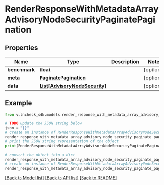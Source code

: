 # RenderResponseWithMetadataArrayAdvisoryNodeSecurityPaginatePagination


## Properties

Name | Type | Description | Notes
------------ | ------------- | ------------- | -------------
**benchmark** | **float** |  | [optional] 
**meta** | [**PaginatePagination**](PaginatePagination.md) |  | [optional] 
**data** | [**List[AdvisoryNodeSecurity]**](AdvisoryNodeSecurity.md) |  | [optional] 

## Example

```python
from vulncheck_sdk.models.render_response_with_metadata_array_advisory_node_security_paginate_pagination import RenderResponseWithMetadataArrayAdvisoryNodeSecurityPaginatePagination

# TODO update the JSON string below
json = "{}"
# create an instance of RenderResponseWithMetadataArrayAdvisoryNodeSecurityPaginatePagination from a JSON string
render_response_with_metadata_array_advisory_node_security_paginate_pagination_instance = RenderResponseWithMetadataArrayAdvisoryNodeSecurityPaginatePagination.from_json(json)
# print the JSON string representation of the object
print(RenderResponseWithMetadataArrayAdvisoryNodeSecurityPaginatePagination.to_json())

# convert the object into a dict
render_response_with_metadata_array_advisory_node_security_paginate_pagination_dict = render_response_with_metadata_array_advisory_node_security_paginate_pagination_instance.to_dict()
# create an instance of RenderResponseWithMetadataArrayAdvisoryNodeSecurityPaginatePagination from a dict
render_response_with_metadata_array_advisory_node_security_paginate_pagination_from_dict = RenderResponseWithMetadataArrayAdvisoryNodeSecurityPaginatePagination.from_dict(render_response_with_metadata_array_advisory_node_security_paginate_pagination_dict)
```
[[Back to Model list]](../README.md#documentation-for-models) [[Back to API list]](../README.md#documentation-for-api-endpoints) [[Back to README]](../README.md)


